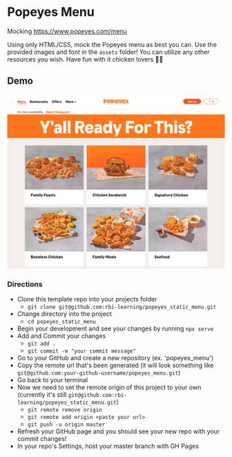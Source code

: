 # Popeyes Menu

Mocking https://www.popeyes.com/menu

Using only HTML/CSS, mock the Popeyes menu as best you can.
Use the provided images and font in the `assets` folder!
You can utilize any other resources you wish. Have fun with it chicken lovers 🍗🎷

## Demo

![Demo](assets/images/solution.png)

### Directions

- Clone this template repo into your projects folder
  - `git clone git@github.com:rbi-learning/popeyes_static_menu.git`
- Change directory into the project
  - `cd popeyes_static_menu`
- Begin your development and see your changes by running `npx serve`
- Add and Commit your changes
  - `git add .`
  - `git commit -m "your commit message"`
- Go to your GitHub and create a new repository (ex. 'popeyes_menu')
- Copy the remote url that's been generated (it will look something like `git@github.com:your-github-username/popeyes_menu.git`)
- Go back to your terminal
- Now we need to set the remote origin of this project to your own (currently it's still `git@github.com:rbi-learning/popeyes_static_menu.git`)
  - `git remote remove origin`
  - `git remote add origin <paste your url>`
  - `git push -u origin master`
- Refresh your GitHub page and you should see your new repo with your commit changes!
- In your repo's Settings, host your master branch with GH Pages
